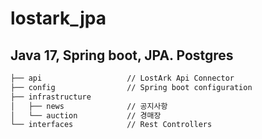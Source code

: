 # lostark_jpa

## Java 17, Spring boot, JPA. Postgres


```bash
├── api                   // LostArk Api Connector
├── config                // Spring boot configuration
├── infrastructure
│   ├── news              // 공지사항
│   └── auction           // 경매장
└── interfaces            // Rest Controllers
``` 